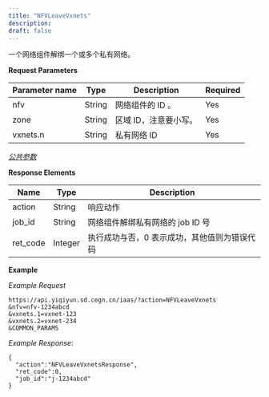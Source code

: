 ```yaml
---
title: "NFVLeaveVxnets"
description: 
draft: false
---
```




一个网络组件解绑一个或多个私有网络。

**Request Parameters**

| Parameter name | Type | Description | Required |
| --- | --- | --- | --- |
| nfv | String | 网络组件的 ID 。 | Yes |
| zone | String | 区域 ID，注意要小写。 | Yes |
| vxnets.n | String | 私有网络 ID | Yes |

[_公共参数_](../../../parameters/)

**Response Elements**

| Name | Type | Description |
| --- | --- | --- |
| action | String | 响应动作 |
| job_id | String | 网络组件解绑私有网络的 job ID 号 |
| ret_code | Integer | 执行成功与否，0 表示成功，其他值则为错误代码 |

**Example**

_Example Request_

```
https://api.yiqiyun.sd.cegn.cn/iaas/?action=NFVLeaveVxnets
&nfv=nfv-1234abcd
&vxnets.1=vxnet-123
&vxnets.2=vxnet-234
&COMMON_PARAMS
```

_Example Response_:

```
{
  "action":"NFVLeaveVxnetsResponse",
  "ret_code":0,
  "job_id":"j-1234abcd"
}
```
